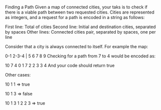 
Finding a Path
Given a map of connected cities, your taks is to check if there is a viable path between two requested cities. Cities are represented as integers, and a request for a path is encoded in a string as follows:

First line: Total of cities Second line: Initial and destination cities, separated by spaces Other lines: Connected cities pair, separated by spaces, one per line

Consider that a city is always connected to itself. For example the map:

0-1 2-3-4
|
5 6 7 8 9
Checking for a path from 7 to 4 would be encoded as:

10
7 4
0 1
7 2
2 3
3 4
And your code should return true

Other cases:

10
1 1
=> true

10
1 3
=> false

10
1 3
1 2
2 3
=> true


